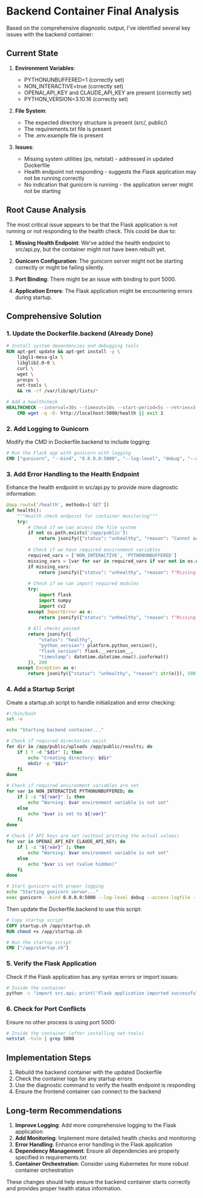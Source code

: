 # Backend Container Final Analysis

Based on the comprehensive diagnostic output, I've identified several key issues with the backend container:

## Current State

1. **Environment Variables**:
   - PYTHONUNBUFFERED=1 (correctly set)
   - NON_INTERACTIVE=true (correctly set)
   - OPENAI_API_KEY and CLAUDE_API_KEY are present (correctly set)
   - PYTHON_VERSION=3.10.16 (correctly set)

2. **File System**:
   - The expected directory structure is present (src/, public/)
   - The requirements.txt file is present
   - The .env.example file is present

3. **Issues**:
   - Missing system utilities (ps, netstat) - addressed in updated Dockerfile
   - Health endpoint not responding - suggests the Flask application may not be running correctly
   - No indication that gunicorn is running - the application server might not be starting

## Root Cause Analysis

The most critical issue appears to be that the Flask application is not running or not responding to the health check. This could be due to:

1. **Missing Health Endpoint**: We've added the health endpoint to src/api.py, but the container might not have been rebuilt yet.

2. **Gunicorn Configuration**: The gunicorn server might not be starting correctly or might be failing silently.

3. **Port Binding**: There might be an issue with binding to port 5000.

4. **Application Errors**: The Flask application might be encountering errors during startup.

## Comprehensive Solution

### 1. Update the Dockerfile.backend (Already Done)

```dockerfile
# Install system dependencies and debugging tools
RUN apt-get update && apt-get install -y \
    libgl1-mesa-glx \
    libglib2.0-0 \
    curl \
    wget \
    procps \
    net-tools \
    && rm -rf /var/lib/apt/lists/*

# Add a healthcheck
HEALTHCHECK --interval=30s --timeout=10s --start-period=5s --retries=3 \
    CMD wget -q -O- http://localhost:5000/health || exit 1
```

### 2. Add Logging to Gunicorn

Modify the CMD in Dockerfile.backend to include logging:

```dockerfile
# Run the Flask app with gunicorn with logging
CMD ["gunicorn", "--bind", "0.0.0.0:5000", "--log-level", "debug", "--access-logfile", "-", "--error-logfile", "-", "src.api:app"]
```

### 3. Add Error Handling to the Health Endpoint

Enhance the health endpoint in src/api.py to provide more diagnostic information:

```python
@app.route('/health', methods=['GET'])
def health():
    """Health check endpoint for container monitoring"""
    try:
        # Check if we can access the file system
        if not os.path.exists('/app/public'):
            return jsonify({"status": "unhealthy", "reason": "Cannot access /app/public directory"}), 500
        
        # Check if we have required environment variables
        required_vars = ['NON_INTERACTIVE', 'PYTHONUNBUFFERED']
        missing_vars = [var for var in required_vars if var not in os.environ]
        if missing_vars:
            return jsonify({"status": "unhealthy", "reason": f"Missing environment variables: {missing_vars}"}), 500
        
        # Check if we can import required modules
        try:
            import flask
            import numpy
            import cv2
        except ImportError as e:
            return jsonify({"status": "unhealthy", "reason": f"Missing module: {str(e)}"}), 500
        
        # All checks passed
        return jsonify({
            "status": "healthy",
            "python_version": platform.python_version(),
            "flask_version": flask.__version__,
            "timestamp": datetime.datetime.now().isoformat()
        }), 200
    except Exception as e:
        return jsonify({"status": "unhealthy", "reason": str(e)}), 500
```

### 4. Add a Startup Script

Create a startup.sh script to handle initialization and error checking:

```bash
#!/bin/bash
set -e

echo "Starting backend container..."

# Check if required directories exist
for dir in /app/public/uploads /app/public/results; do
    if [ ! -d "$dir" ]; then
        echo "Creating directory: $dir"
        mkdir -p "$dir"
    fi
done

# Check if required environment variables are set
for var in NON_INTERACTIVE PYTHONUNBUFFERED; do
    if [ -z "${!var}" ]; then
        echo "Warning: $var environment variable is not set"
    else
        echo "$var is set to ${!var}"
    fi
done

# Check if API keys are set (without printing the actual values)
for var in OPENAI_API_KEY CLAUDE_API_KEY; do
    if [ -z "${!var}" ]; then
        echo "Warning: $var environment variable is not set"
    else
        echo "$var is set (value hidden)"
    fi
done

# Start gunicorn with proper logging
echo "Starting gunicorn server..."
exec gunicorn --bind 0.0.0.0:5000 --log-level debug --access-logfile - --error-logfile - src.api:app
```

Then update the Dockerfile.backend to use this script:

```dockerfile
# Copy startup script
COPY startup.sh /app/startup.sh
RUN chmod +x /app/startup.sh

# Run the startup script
CMD ["/app/startup.sh"]
```

### 5. Verify the Flask Application

Check if the Flask application has any syntax errors or import issues:

```bash
# Inside the container
python -c "import src.api; print('Flask application imported successfully')"
```

### 6. Check for Port Conflicts

Ensure no other process is using port 5000:

```bash
# Inside the container (after installing net-tools)
netstat -tuln | grep 5000
```

## Implementation Steps

1. Rebuild the backend container with the updated Dockerfile
2. Check the container logs for any startup errors
3. Use the diagnostic command to verify the health endpoint is responding
4. Ensure the frontend container can connect to the backend

## Long-term Recommendations

1. **Improve Logging**: Add more comprehensive logging to the Flask application
2. **Add Monitoring**: Implement more detailed health checks and monitoring
3. **Error Handling**: Enhance error handling in the Flask application
4. **Dependency Management**: Ensure all dependencies are properly specified in requirements.txt
5. **Container Orchestration**: Consider using Kubernetes for more robust container orchestration

These changes should help ensure the backend container starts correctly and provides proper health status information.
